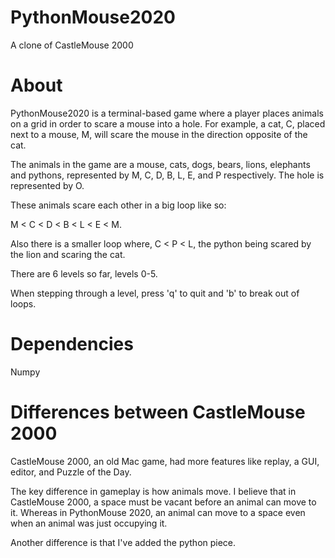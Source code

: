 # PythonMouse2020
A clone of CastleMouse 2000

# About
PythonMouse2020 is a terminal-based game where a player places animals on a grid in order to scare a mouse into a hole.
For example, a cat, C, placed next to a mouse, M, will scare the mouse in the direction opposite of the cat.

The animals in the game are a mouse, cats, dogs, bears, lions, elephants and pythons, represented by M, C, D, B, L, E, and P respectively. The hole is represented by O.

These animals scare each other in a big loop like so:

M < C < D < B < L < E < M.

Also there is a smaller loop where, C < P < L, the python being scared by the lion and scaring the cat.

There are 6 levels so far, levels 0-5.

When stepping through a level, press 'q' to quit and 'b' to break out of loops.

# Dependencies
Numpy

# Differences between CastleMouse 2000
CastleMouse 2000, an old Mac game, had more features like replay, a GUI, editor, and Puzzle of the Day.

The key difference in gameplay is how animals move.
I believe that in CastleMouse 2000, a space must be vacant before an animal can move to it.
Whereas in PythonMouse 2020, an animal can move to a space even when an animal was just occupying it.

Another difference is that I've added the python piece.

